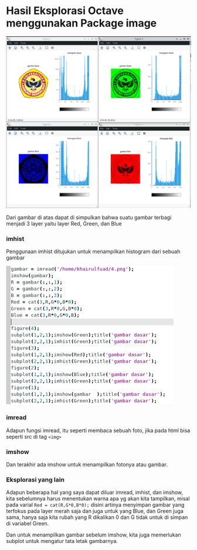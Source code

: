 # Hasil Eksplorasi Octave menggunakan Package image

![layer](img/layerdanimhist.png)

Dari gambar di atas dapat di simpulkan bahwa suatu gambar terbagi menjadi 3 layer yaitu layer Red, Green, dan Blue

### **imhist**
Penggunaan imhist ditujukan untuk menampilkan histogram dari sebuah gambar

![code](img/code.png)
### **imread**
Adapun fungsi imread, itu seperti membaca sebuah foto, jika pada html bisa seperti src di tag `<img>` 

### **imshow**
Dan terakhir ada imshow untuk menampilkan fotonya atau gambar.

### **Eksplorasi yang lain**
Adapun beberapa hal yang saya dapat diluar imread, imhist, dan imshow, kita sebelumnya harus menentukan warna apa yg akan kita tampilkan, misal pada varial `Red = cat(R,G*0,B*0);` disini artinya menyimpan gambar yang terfokus pada layer merah saja dan juga untuk yang Blue, dan Green juga sama, hanya saja kita rubah yang R dikalikan 0 dan G tidak untuk di simpan di variabel Green.

Dan untuk menampilkan gambar sebelum imshow, kita juga memerlukan subplot untuk mengatur tata letak gambarnya.
